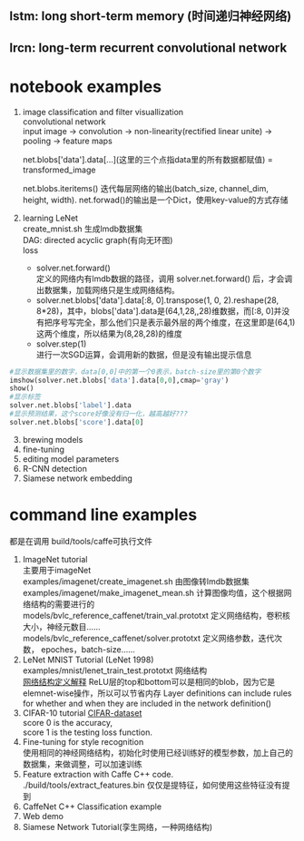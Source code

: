 ## lstm: long short-term memory (时间递归神经网络)
## lrcn: long-term recurrent convolutional network

# notebook examples
1. image classification and filter visuallization  
    convolutional network  
    input image -> convolution -> non-linearity(rectified linear unite) -> pooling -> feature maps

    net.blobs['data'].data[...]\(这里的三个点指data里的所有数据都赋值) = transformed_image

    net.blobs.iteritems() 迭代每层网络的输出(batch_size, channel_dim, height, width).
    net.forwad()的输出是一个Dict，使用key-value的方式存储

2. learning LeNet  
    create_mnist.sh 生成lmdb数据集  
    DAG: directed acyclic graph(有向无环图)  
    loss  
    - solver.net.forward()  
    定义的网络内有lmdb数据的路径，调用 solver.net.forward() 后，才会调出数据集，加载网络只是生成网络结构。
    - solver.net.blobs['data'].data[:8, 0].transpose(1, 0, 2).reshape(28, 8*28)，其中，blobs['data'].data是(64,1,28,,28)维数据，而[:8, 0]并没有把序号写完全，那么他们只是表示最外层的两个维度，在这里即是(64,1)这两个维度，所以结果为(8,28,28)的维度  
    - solver.step(1)  
        进行一次SGD运算，会调用新的数据，但是没有输出提示信息
```python
#显示数据集里的数字，data[0,0]中的第一个0表示，batch-size里的第0个数字
imshow(solver.net.blobs['data'].data[0,0],cmap='gray')
show()
#显示标签
solver.net.blobs['label'].data
#显示预测结果，这个score好像没有归一化，越高越好???
solver.net.blobs['score'].data[0]

```
      
3. brewing models
4. fine-tuning
5. editing model parameters
6. R-CNN detection
7. Siamese network embedding



# command line examples
都是在调用 build/tools/caffe可执行文件
1. ImageNet tutorial  
    主要用于imageNet  
    examples/imagenet/create_imagenet.sh  由图像转lmdb数据集  
    examples/imagenet/make_imagenet_mean.sh 计算图像均值，这个根据网络结构的需要进行的    
    models/bvlc_reference_caffenet/train_val.prototxt 定义网络结构，卷积核大小，神经元数目……    
    models/bvlc_reference_caffenet/solver.prototxt 定义网络参数，迭代次数，  epoches，batch-size……  
2. LeNet MNIST Tutorial   (LeNet 1998)  
    examples/mnist/lenet_train_test.prototxt 网络结构    
    [网络结构定义解释](http://caffe.berkeleyvision.org/gathered/examples/mnist.html)
    ReLU层的top和bottom可以是相同的blob，因为它是elemnet-wise操作，所以可以节省内存
    Layer definitions can include rules for whether and when they are included in the network definition()  
3. CIFAR-10 tutorial [CIFAR-dataset](http://www.cs.toronto.edu/~kriz/cifar.html)  
    score 0 is the accuracy,  
    score 1 is the testing loss function.  
4. Fine-tuning for style recognition  
    使用相同的神经网络结构，初始化时使用已经训练好的模型参数，加上自己的数据集，来做调整，可以加速训练
5. Feature extraction with Caffe C++ code.
    ./build/tools/extract_features.bin 
    仅仅是提特征，如何使用这些特征没有提到
6. CaffeNet C++ Classification example    
7. Web demo
8. Siamese Network Tutorial(孪生网络，一种网络结构)